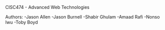 CISC474 - Advanced Web Technologies

Authors:
-Jason Allen
-Jason Burnell
-Shabir Ghulam
-Amaad Rafi
-Nonso Iwu
-Toby Boyd
